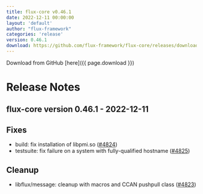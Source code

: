 ```yaml
---
title: flux-core v0.46.1
date: 2022-12-11 00:00:00
layout: 'default'
author: "flux-framework"
categories: 'release'
version: 0.46.1
download: https://github.com/flux-framework/flux-core/releases/download/v0.46.1/flux-core-0.46.1.tar.gz
---
```


Download from GitHub [here]({{ page.download }})

# Release Notes

flux-core version 0.46.1 - 2022-12-11
-------------------------------------

## Fixes
 * build: fix installation of libpmi.so ([#4824](https://github.com/flux-framework/flux-core/issues/4824))
 * testsuite: fix failure on a system with fully-qualified hostname ([#4825](https://github.com/flux-framework/flux-core/issues/4825))

## Cleanup
 * libflux/message: cleanup with macros and CCAN pushpull class ([#4823](https://github.com/flux-framework/flux-core/issues/4823))

